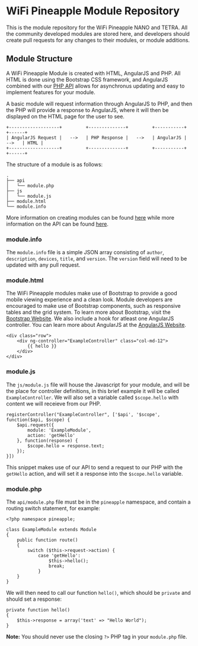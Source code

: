 # WiFi Pineapple Module Repository

This is the module repository for the WiFi Pineapple NANO and TETRA. All the community developed modules are stored here, and developers should create pull requests for any changes to their 
modules, or module additions.

## Module Structure
A WiFi Pineapple Module is created with HTML, AngularJS and PHP. All HTML is done using the Bootstrap CSS framework, and AngularJS combined with our [PHP 
API](https://wifipineapple.github.io/wifipineapple-wiki//#!api.md) allows for asynchronus updating and easy to implement features for your module.

A basic module will request information through AngularJS to PHP, and then the PHP will provide a response to AngularJS, where it will then be displayed on the HTML page for the user to see.

```
+-------------------+         +--------------+         +-----------+         +------+
| AngularJS Request |   -->   | PHP Response |   -->   | AngularJS |   -->   | HTML |
+-------------------+         +--------------+         +-----------+         +------+
```

The structure of a module is as follows:
```
.
├── api
│   └── module.php
├── js
│   └── module.js
├── module.html
└── module.info
```

More information on creating modules can be found [here](https://wifipineapple.github.io/wifipineapple-wiki//#!creating_modules.md) while more information on the API can be found 
[here](https://wifipineapple.github.io/wifipineapple-wiki//#!api.md).

### module.info
The `module.info` file is a simple JSON array consisting of `author`, `description`, `devices`, `title`, and `version`. The `version` field will need to be updated with any pull request.

### module.html
The WiFi Pineapple modules make use of Bootstrap to provide a good mobile viewing experience and a clean look. Module developers are encouraged to make use of Bootstrap components, such as 
responsive tables and the grid system. To learn more about Bootstrap, visit the [Bootstrap Website](https://getbootstrap.com/). We also include a hook for atleast one AngularJS controller. You 
can 
learn more about AngularJS at the [AngularJS Website](https://angularjs.org/).

```
<div class="row">
    <div ng-controller="ExampleController" class="col-md-12">
        {{ hello }}
    </div>
</div>
```

### module.js
The `js/module.js` file will house the Javascript for your module, and will be the place for controller definitions, in this brief example it will be called `ExampleController`. We will also 
set a 
variable called `$scope.hello` with content we will receieve from our PHP. 

```
registerController("ExampleController", ['$api', '$scope', function($api, $scope) {
    $api.request({
        module: 'ExampleModule',
        action: 'getHello'
    }, function(response) {
        $scope.hello = response.text;
    });
}])
```

This snippet makes use of our API to send a request to our PHP with the `getHello` action, and will set it a response into the `$scope.hello` variable.

### module.php
The `api/module.php` file must be in the `pineapple` namespace, and contain a routing switch statement, for example:

```
<?php namespace pineapple;

class ExampleModule extends Module
{
    public function route()
    {
        switch ($this->request->action) {
            case 'getHello':
                $this->hello();
                break;
            }
    }
}
```

We will then need to call our function `hello()`, which should be `private` and should set a response:
```
private function hello()
{
    $this->response = array('text' => "Hello World");
}
```

**Note:** You should never use the closing `?>` PHP tag in your `module.php` file.

